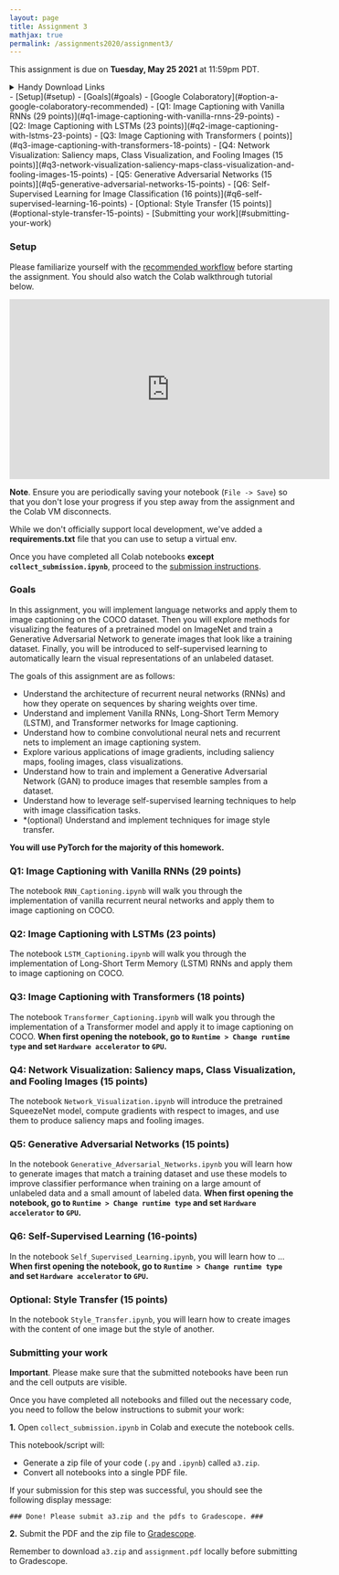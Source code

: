 ```yaml
---
layout: page
title: Assignment 3
mathjax: true
permalink: /assignments2020/assignment3/
---
```


This assignment is due on **Tuesday, May 25 2021** at 11:59pm PDT.

<details>
<summary>Handy Download Links</summary>

 <ul>
  <li><a href="{{ site.hw_3_colab }}">Option A: Colab starter code</a></li>
  <li><a href="{{ site.hw_3_jupyter }}">Option B: Jupyter starter code</a></li>
</ul>
</details>
- [Setup](#setup)
- [Goals](#goals)
  - [Google Colaboratory](#option-a-google-colaboratory-recommended)
- [Q1: Image Captioning with Vanilla RNNs (29 points)](#q1-image-captioning-with-vanilla-rnns-29-points)
- [Q2: Image Captioning with LSTMs (23 points)](#q2-image-captioning-with-lstms-23-points)
- [Q3: Image Captioning with Transformers ( points)](#q3-image-captioning-with-transformers-18-points)
- [Q4: Network Visualization: Saliency maps, Class Visualization, and Fooling Images (15 points)](#q3-network-visualization-saliency-maps-class-visualization-and-fooling-images-15-points)
- [Q5: Generative Adversarial Networks (15 points)](#q5-generative-adversarial-networks-15-points)
- [Q6: Self-Supervised Learning for Image Classification (16 points)](#q6-self-supervised-learning-16-points)
- [Optional: Style Transfer (15 points)](#optional-style-transfer-15-points)
- [Submitting your work](#submitting-your-work)


### Setup

Please familiarize yourself with the [recommended workflow]({{site.baseurl}}/setup-instructions/#working-remotely-on-google-colaboratory) before starting the assignment. You should also watch the Colab walkthrough tutorial below.

<iframe style="display: block; margin: auto;" width="560" height="315" src="https://www.youtube.com/embed/IZUz4pRYlus" frameborder="0" allowfullscreen></iframe>

**Note**. Ensure you are periodically saving your notebook (`File -> Save`) so that you don't lose your progress if you step away from the assignment and the Colab VM disconnects.

While we don't officially support local development, we've added a <b>requirements.txt</b> file that you can use to setup a virtual env.

Once you have completed all Colab notebooks **except `collect_submission.ipynb`**, proceed to the [submission instructions](#submitting-your-work).

### Goals

In this assignment, you will implement language networks and apply them to image captioning on the COCO dataset. Then you will explore methods for visualizing the features of a pretrained model on ImageNet and train a Generative Adversarial Network to generate images that look like a training dataset. Finally, you will be introduced to self-supervised learning to automatically learn the visual representations of an unlabeled dataset.

The goals of this assignment are as follows:

- Understand the architecture of recurrent neural networks (RNNs) and how they operate on sequences by sharing weights over time.
- Understand and implement Vanilla RNNs, Long-Short Term Memory (LSTM), and Transformer networks for Image captioning.
- Understand how to combine convolutional neural nets and recurrent nets to implement an image captioning system.
- Explore various applications of image gradients, including saliency maps, fooling images, class visualizations.
- Understand how to train and implement a Generative Adversarial Network (GAN) to produce images that resemble samples from a dataset.
- Understand how to leverage self-supervised learning techniques to help with image classification tasks.
- *(optional) Understand and implement techniques for image style transfer.

**You will use PyTorch for the majority of this homework.**

### Q1: Image Captioning with Vanilla RNNs (29 points)

The notebook `RNN_Captioning.ipynb` will walk you through the implementation of vanilla recurrent neural networks and apply them to image captioning on COCO.

### Q2: Image Captioning with LSTMs (23 points)

The notebook `LSTM_Captioning.ipynb` will walk you through the implementation of Long-Short Term Memory (LSTM) RNNs and apply them to image captioning on COCO.

### Q3: Image Captioning with Transformers (18 points)

The notebook `Transformer_Captioning.ipynb` will walk you through the implementation of a Transformer model and apply it to image captioning on COCO. **When first opening the notebook, go to `Runtime > Change runtime type` and set `Hardware accelerator` to `GPU`.**

### Q4: Network Visualization: Saliency maps, Class Visualization, and Fooling Images (15 points)

The notebook `Network_Visualization.ipynb` will introduce the pretrained SqueezeNet model, compute gradients with respect to images, and use them to produce saliency maps and fooling images.

### Q5: Generative Adversarial Networks (15 points)

In the notebook `Generative_Adversarial_Networks.ipynb` you will learn how to generate images that match a training dataset and use these models to improve classifier performance when training on a large amount of unlabeled data and a small amount of labeled data. **When first opening the notebook, go to `Runtime > Change runtime type` and set `Hardware accelerator` to `GPU`.**

### Q6: Self-Supervised Learning (16-points)

In the notebook `Self_Supervised_Learning.ipynb`, you will learn how to ... **When first opening the notebook, go to `Runtime > Change runtime type` and set `Hardware accelerator` to `GPU`.**

### Optional: Style Transfer (15 points)

In the notebook `Style_Transfer.ipynb`, you will learn how to create images with the content of one image but the style of another.

### Submitting your work

**Important**. Please make sure that the submitted notebooks have been run and the cell outputs are visible.

Once you have completed all notebooks and filled out the necessary code, you need to follow the below instructions to submit your work:

**1.** Open `collect_submission.ipynb` in Colab and execute the notebook cells.

This notebook/script will:

* Generate a zip file of your code (`.py` and `.ipynb`) called `a3.zip`.
* Convert all notebooks into a single PDF file.

If your submission for this step was successful, you should see the following display message:

`### Done! Please submit a3.zip and the pdfs to Gradescope. ###`

**2.** Submit the PDF and the zip file to [Gradescope](https://www.gradescope.com/courses/257661).

Remember to download `a3.zip` and `assignment.pdf` locally before submitting to Gradescope.

